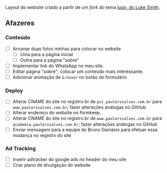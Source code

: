 Layout do website criado a partir de um _fork_ do tema [lugo, do Luke Smith](https://github.com/paulorssalves/lugo).

## Afazeres

### Conteúdo

- [ ] Arrumar duas fotos minhas para colocar no website
	- [ ] Uma para a página inicial
	- [ ] Outra para a página "sobre"
- [ ] Implementar link do WhatsApp no meu site.
- [ ] Editar página "sobre"; colocar um conteúdo mais interessante.
- [ ] Adicionar animação de `&:hover` no botão do formulário

### Deploy

- [ ] Alterar CNAME do site no registro.br de `psi.paulorssalves.com.br` para `www.paulorssalves.com.br`; fazer alterações análogas no GitHub
- [ ] Alterar endereço do website no formkeep.
- [ ] Alterar CNAME do site no registro.br de `www.paulorssalves.com.br` para `academia.paulorssalves.com.br`; fazer alterações análogas no GitHub
- [ ] Enviar mensagem para a equipe do Bruno Damásio para efetuar essa mudança no registro do site 

### Ad Tracking

- [ ] Inserir adtracker do google ads no header do meu site
- [ ] Criar plano de divulgação do website
